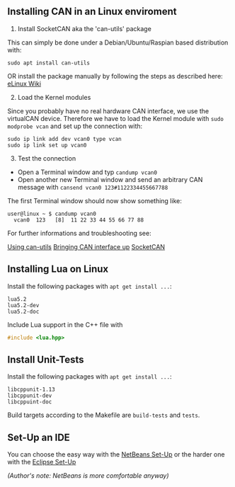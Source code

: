 ## Installing CAN in an Linux enviroment

1. Install SocketCAN aka the 'can-utils' package  

This can simply be done under a Debian/Ubuntu/Raspian based distribution with:  

    sudo apt install can-utils

OR install the package manually by following the steps as described here:
[eLinux Wiki](http://elinux.org/Can-utils)


2. Load the Kernel modules

Since you probably have no real hardware CAN interface, we use the virtualCAN device. Therefore we
have to load the Kernel module with `sudo modprobe vcan` and set up the connection with:  

    sudo ip link add dev vcan0 type vcan
    sudo ip link set up vcan0


3. Test the connection

* Open a Terminal window and typ `candump vcan0`
* Open another new Terminal window and send an arbitrary CAN message with 
  `cansend vcan0 123#1122334455667788`

The first Terminal window should now show something like:

    user@linux ~ $ candump vcan0
      vcan0  123   [8]  11 22 33 44 55 66 77 88

For further informations and troubleshooting see:

[Using can-utils](https://discuss.cantact.io/t/using-can-utils/24)
[Bringing CAN interface up](http://elinux.org/Bringing_CAN_interface_up)
[SocketCAN](https://en.wikipedia.org/wiki/SocketCAN)


## Installing Lua on Linux

Install the following packages with `apt get install ...`:  

    lua5.2
    lua5.2-dev
    lua5.2-doc

Include Lua support in the C++ file with 

```cpp
#include <lua.hpp>
```


## Install Unit-Tests

Install the following packages with `apt get install ...`:  

    libcppunit-1.13
    libcppunit-dev
    libcppuint-doc

Build targets according to the Makefile are `build-tests` and `tests`.


## Set-Up an IDE

You can choose the easy way with the [NetBeans Set-Up](resources/NetBeansSetUp.md) or the harder one with the [Eclipse Set-Up](resources/EclipseSetUp.md)

_(Author's note: NetBeans is more comfortable anyway)_


